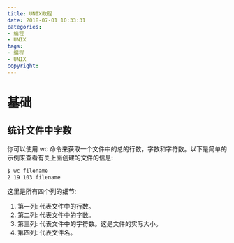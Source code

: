 ```yaml
---
title: UNIX教程
date: 2018-07-01 10:33:31
categories:
- 编程
- UNIX
tags:
- 编程
- UNIX
copyright:
---
```


# 基础

## 统计文件中字数

你可以使用 wc 命令来获取一个文件中的总的行数，字数和字符数。以下是简单的示例来查看有关上面创建的文件的信息:

```bash
$ wc filename2 19 103 filename
```

这里是所有四个列的细节:
1. 第一列: 代表文件中的行数。2. 第二列: 代表文件中的字数。3. 第三列: 代表文件中的字符数。这是文件的实际大小。4. 第四列: 代表文件名。